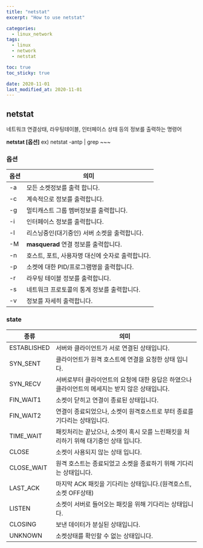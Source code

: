 ```yaml
---
title: "netstat"
excerpt: "How to use netstat"

categories:
  - linux_network
tags:
  - linux
  - network
  - netstat

toc: true
toc_sticky: true

date: 2020-11-01
last_modified_at: 2020-11-01
---
```


## netstat

네트워크 연결상태, 라우팅테이블, 인터페이스 상태 등의 정보를 출력하는 명령어

**netstat [옵션]**
ex) netstat -antp | grep ~~~



### 옵션

| 옵션 | 의미                                             |
| ---- | ------------------------------------------------ |
| -a   | 모든 소켓정보를 출력 합니다.                     |
| -c   | 계속적으로 정보를 출력합니다.                    |
| -g   | 멀티캐스트 그룹 멤버정보를 출력합니다.           |
| -i   | 인터페이스 정보를 출력합니다.                    |
| -l   | 리스닝중인(대기중인) 서버 소켓을 출력합니다.     |
| -M   | **masquerad** 연결 정보를 출력합니다.            |
| -n   | 호스트, 포트, 사용자명 대신에 숫자로 출력합니다. |
| -p   | 소켓에 대한 PID/프로그램명을 출력합니다.         |
| -r   | 라우팅 테이블 정보를 출력합니다.                 |
| -s   | 네트워크 프로토콜의 통계 정보를 출력합니다.      |
| -v   | 정보를 자세히 출력합니다.                        |



### state

| 종류        | 의미                                                         |
| ----------- | ------------------------------------------------------------ |
| ESTABLISHED | 서버와 클라이언트가 서로 연결된 상태입니다.                  |
| SYN_SENT    | 클라이언트가 원격 호스트에 연결을 요청한 상태 입니다.        |
| SYN_RECV    | 서버로부터 클라이언트의 요청에 대한 응답은 하였으나 클라이언트의 메세지는 받지 않은 상태입니다. |
| FIN_WAIT1   | 소켓이 닫히고 연결이 종료된 상태입니다.                      |
| FIN_WAIT2   | 연결이 종료되었으나, 소켓이 원격호스트로 부터 종료를 기다리는 상태입니다. |
| TIME_WAIT   | 패킷처리는 끝났으나, 소켓이 혹시 모를 느린패킷을 처리하기 위해 대기중인 상태 입니다. |
| CLOSE       | 소켓이 사용되지 않는 상태 입니다.                            |
| CLOSE_WAIT  | 원격 호스트는 종료되었고 소켓을 종료하기 위해 기다리는 상태입니다. |
| LAST_ACK    | 마지막 ACK 패킷을 기다리는 상태입니다.(원격호스트, 소켓 OFF상태) |
| LISTEN      | 소켓이 서버로 들어오는 패킷을 위해 기다리는 상태입니다.      |
| CLOSING     | 보낸 데이터가 분실된 상태입니다.                             |
| UNKNOWN     | 소켓상태를 확인할 수 없는 상태입니다.                        |

